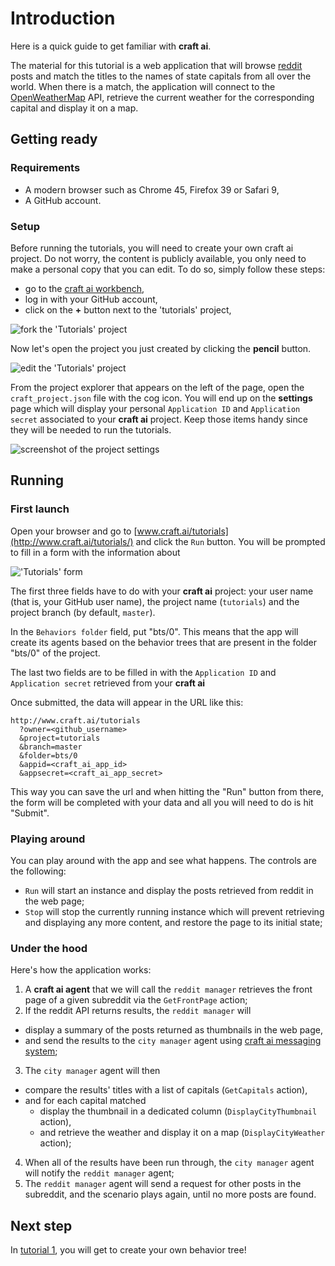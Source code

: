 # Introduction #

Here is a quick guide to get familiar with **craft ai**.

The material for this tutorial is a web application that will browse
[reddit](https://www.reddit.com/) posts and match the titles to the names of
state capitals from all over the world. When there is a match, the application
will connect to the [OpenWeatherMap](http://openweathermap.org/) API, retrieve
the current weather for the corresponding capital and display it on a map.

## Getting ready ##

### Requirements ###

- A modern browser such as Chrome 45, Firefox 39 or Safari 9,
- A GitHub account.

### Setup ###

Before running the tutorials, you will need to create your own craft ai project. 
Do not worry, the content is publicly available, you only need to make a personal 
copy that you can edit. To do so, simply follow these steps:

- go to the [craft ai workbench](http://workbench.craft.ai/),
- log in with your GitHub account,
- click on the **+** button next to the 'tutorials' project,

![fork the 'Tutorials' project](https://raw.githubusercontent.com/craft-ai/tutorials/master/doc/0/fork.jpg "Forking")

Now let's open the project you just created by clicking the **pencil** button.

![edit the 'Tutorials' project](https://raw.githubusercontent.com/craft-ai/tutorials/master/doc/0/edit.jpg "Editing")

From the project explorer that appears on the left of the page, open the `craft_project.json` file with the cog icon.
You will end up on the **settings** page which will display your personal `Application ID` and `Application secret` 
associated to your **craft ai** project. Keep those items handy since they will be needed to run the tutorials.

![screenshot of the project settings](https://raw.githubusercontent.com/craft-ai/tutorials/master/doc/0/project_json.jpg "Application/Secret")

## Running ##

### First launch ###

Open your browser and go to [www.craft.ai/tutorials](http://www.craft.ai/tutorials/) and
click the `Run` button. You will be prompted to fill in a form with the information about 

!['Tutorials' form](https://raw.githubusercontent.com/craft-ai/tutorials/master/doc/0/form.jpg "Form")

The first three fields have to do with your **craft ai** project: your user name (that is, your GitHub user name), the project name (`tutorials`) and the project branch (by default, `master`).

In the `Behaviors folder` field, put "bts/0". This means that the app will create its agents based on the behavior trees that are present in the folder "bts/0" of the project.

The last two fields are to be filled in with the `Application ID` and `Application secret` retrieved from your **craft ai**

Once submitted, the data will appear in the URL like this:

```
http://www.craft.ai/tutorials
  ?owner=<github_username>
  &project=tutorials
  &branch=master
  &folder=bts/0
  &appid=<craft_ai_app_id>
  &appsecret=<craft_ai_app_secret>
```
This way you can save the url and when hitting the "Run" button from there, the form will be
completed with your data and all you will need to do is hit "Submit".

### Playing around ###

You can play around with the app and see what happens. The controls are the following:

  - `Run` will start an instance and display the posts retrieved from reddit in the web page;
  - `Stop` will stop the currently running instance which will prevent retrieving and displaying any more content, and restore the page to its initial state;

### Under the hood ###

Here's how the application works:

1. A **craft ai agent** that we will call the `reddit manager` retrieves the
front page of a given subreddit via the `GetFrontPage` action;
2. If the reddit API returns results, the `reddit manager` will
  - display a summary of the posts returned as thumbnails in the web page,
  - and send the results to the `city manager` agent using
  [craft ai messaging system](http://doc.craft.ai/behaviors/messages/index.html#the-messaging-system);

3. The `city manager` agent will then
  - compare the results' titles with a list of capitals (`GetCapitals` action),
  - and for each capital matched
    - display the thumbnail in a dedicated column (`DisplayCityThumbnail` action),
    - and retrieve the weather and display it on a map (`DisplayCityWeather` action);
4. When all of the results have been run through, the `city manager` agent will notify the `reddit manager` agent;
5. The `reddit manager` agent will send a request for other posts in the subreddit, and the scenario plays again, until no more posts are found.

## Next step ##
In [tutorial 1](../1/index.html), you will get to create your own behavior tree!